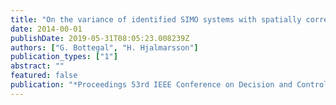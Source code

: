 ```yaml
---
title: "On the variance of identified SIMO systems with spatially correlated output noise"
date: 2014-00-01
publishDate: 2019-05-31T08:05:23.008239Z
authors: ["G. Bottegal", "H. Hjalmarsson"]
publication_types: ["1"]
abstract: ""
featured: false
publication: "*Proceedings 53rd IEEE Conference on Decision and Control*"
---
```


